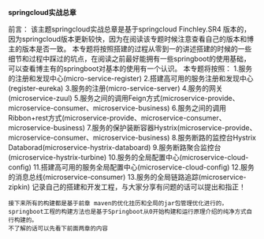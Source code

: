 **springcloud实战总章**

 前言：
	该主题springcloud实战总章是基于springcloud Finchley.SR4 版本的，因为springcloud版本更新较快，因为在阅读该专题时候注意查看自己的版本和博主的版本是否一致。
	本专题将按照搭建的过程从零到一的讲述搭建的时候的一些细节和过程中踩过的坑点，在阅读之前最好能拥有一些springboot的使用基础，可以查看博主有的springboot对基本的使用有一个认识。
    本专题将按照：
    	1.服务的注册和发现中心(micro-service-register)
    	2.搭建高可用的服务注册和发现中心(register-eureka)
    	3.服务的注册(micro-service-server)
    	4.服务的网关(microservice-zuul)
    	5.服务之间的调用Feign方式(microservice-provide、microservice-consumer、microservice-business)
    	6.服务之间的调用Ribbon+rest方式(microservice-provide、microservice-consumer、microservice-business)
    	7.服务的保护装断容器Hystrix(microservice-provide、microservice-consumer、microservice-business)
    	8.服务断路的监控台Hystrix Databorad(microservice-hystrix-databoard)
    	9.服务断路聚合监控台(microservice-hystrix-turbine)
    	10.服务的全局配置中心(microservice-cloud-config) 
    	11.搭建高可用的服务全局配置中心(microservice-cloud-config)
    	12.服务的消息总线(microservice-consumer)
    	13.服务的全局链路追踪(microservice-zipkin)
    记录自己的搭建和开发工程，与大家分享有问题的话可以提出和指正！
    
    接下来所有的构建都是基于前章 maven的优化挂历和全局的jar包管理优化进行的，springboot工程的构建方法也是基于Springboot从0开始构建和运行原理介绍的纯净方式自行构建的。
    不了解的话可以先看下前面两章的内容
    
